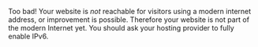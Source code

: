 Too bad! Your website is *not* reachable for visitors using a modern internet address, or improvement is possible. Therefore your website is not part of the modern Internet yet. You should ask your hosting provider to fully enable IPv6.
